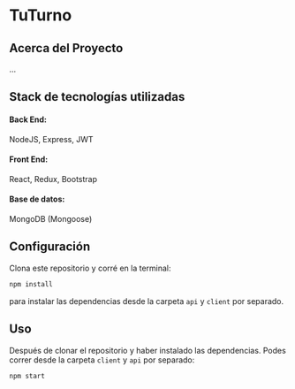 # TuTurno 
## Acerca del Proyecto

...

## Stack de tecnologías utilizadas
#### Back End: 
NodeJS, Express, JWT
#### Front End: 
React, Redux, Bootstrap
#### Base de datos: 
MongoDB (Mongoose)


## Configuración

Clona este repositorio y corré en la terminal:
```sh 
npm install
``` 
para instalar las dependencias desde la carpeta `api` y `client` por separado.

## Uso

Después de clonar el repositorio y haber instalado las dependencias. Podes correr desde la carpeta `client` y `api` por separado:
```sh 
npm start
```